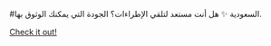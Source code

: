 #السعودية ✨ هل أنت مستعد لتلقي الإطراءات؟ الجودة التي يمكنك الوثوق بها.

[Check it out!](https://www.facebook.com/share/17TW2PL6Tj/)